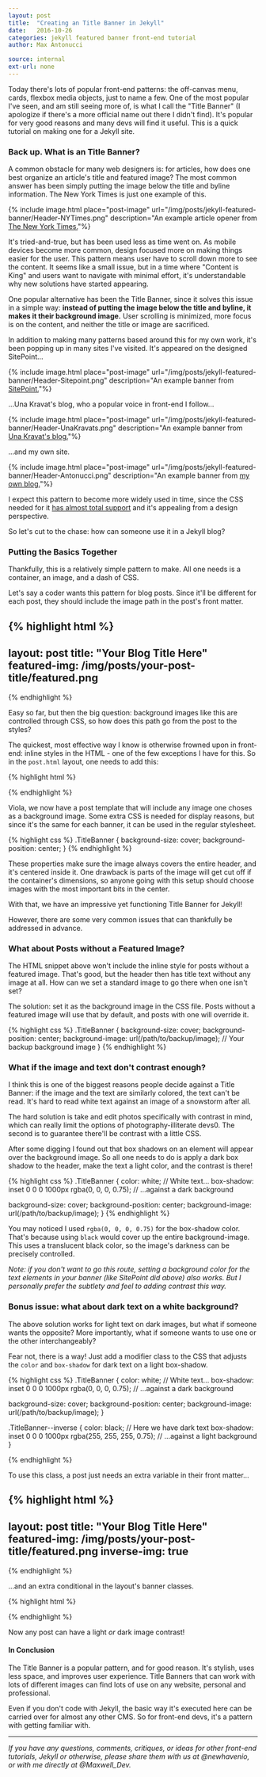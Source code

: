```yaml
---
layout: post
title:  "Creating an Title Banner in Jekyll"
date:   2016-10-26
categories: jekyll featured banner front-end tutorial
author: Max Antonucci

source: internal
ext-url: none
---
```


Today there's lots of popular front-end patterns: the off-canvas menu, cards, flexbox media objects, just to name a few. One of the most popular I've seen, and am still seeing more of, is what I call the "Title Banner" (I apologize if there's a more official name out there I didn't find). It's popular for very good reasons and many devs will find it useful. This is a quick tutorial on making one for a Jekyll site.

### Back up. What is an Title Banner?

A common obstacle for many web designers is: for articles, how does one best organize an article's title and featured image? The most common answer has been simply putting the image below the title and byline information. The New York Times is just one example of this.

{% include image.html place="post-image" url="/img/posts/jekyll-featured-banner/Header-NYTimes.png" description="An example article opener from <a href='http://www.nytimes.com/2016/10/27/business/an-epipen-rival-is-about-to-return-to-the-shelves.html?ref=business&_r=0' target='_blank'>The New York Times.</a>"%}

It's tried-and-true, but has been used less as time went on. As mobile devices become more common, design focused more on making things easier for the user. This pattern means user have to scroll down more to see the content. It seems like a small issue, but in a time where "Content is King" and users want to navigate with minimal effort, it's understandable why new solutions have started appearing.

One popular alternative has been the Title Banner, since it solves this issue in a simple way: __instead of putting the image below the title and byline, it makes it their background image.__ User scrolling is minimized, more focus is on the content, and neither the title or image are sacrificed.

In addition to making many patterns based around this for my own work, it's been popping up in many sites I've visited. It's appeared on the designed SitePoint...

{% include image.html place="post-image" url="/img/posts/jekyll-featured-banner/Header-Sitepoint.png" description="An example banner from <a href='https://www.sitepoint.com/7-morning-rituals-to-kickstart-your-creative-productivity/' target='_blank'>SitePoint.</a>"%}

...Una Kravat's blog, who a popular voice in front-end I follow...

{% include image.html place="post-image" url="/img/posts/jekyll-featured-banner/Header-UnaKravats.png" description="An example banner from <a href='http://una.im/pattern-libs/#%F0%9F%92%81' target='_blank'>Una Kravat's blog.</a>"%}

...and my own site.

{% include image.html place="post-image" url="/img/posts/jekyll-featured-banner/Header-Antonucci.png" description="An example banner from <a href='http://maxwellantonucci.com/blog/a-personal-site-refactor/' target='_blank'>my own blog.</a>"%}

I expect this pattern to become more widely used in time, since the CSS needed for it [has almost total support](http://caniuse.com/#search=background-image) and it's appealing from a design perspective.

So let's cut to the chase: how can someone use it in a Jekyll blog?

### Putting the Basics Together

Thankfully, this is a relatively simple pattern to make. All one needs is a container, an image, and a dash of CSS.

Let's say a coder wants this pattern for blog posts. Since it'll be different for each post, they should include the image path in the post's front matter.

{% highlight html %}
---
layout: post
title:  "Your Blog Title Here"
featured-img: /img/posts/your-post-title/featured.png
---
{% endhighlight %}

Easy so far, but then the big question: background images like this are controlled through CSS, so how does this path go from the post to the styles?

The quickest, most effective way I know is otherwise frowned upon in front-end: inline styles in the HTML - one of the few exceptions I have for this. So in the `post.html` layout, one needs to add this:

{% highlight html %}
<div class="FeaturedImgBanner" {%raw%}{% if page.featured-img %} style="background-image: url('{{ page.featured-img }}');" {% endif %}{%endraw%}>
    <!-- Include your post title, byline, date, and other info inside the header here. -->
</div>
{% endhighlight %}

Viola, we now have a post template that will include any image one choses as a background image. Some extra CSS is needed for display reasons, but since it's the same for each banner, it can be used in the regular stylesheet.

{% highlight css %}
.TitleBanner {
  background-size: cover;
  background-position: center;
}
{% endhighlight %}

These properties make sure the image always covers the entire header, and it's centered inside it. One drawback is parts of the image will get cut off if the container's dimensions, so anyone going with this setup should choose images with the most important bits in the center.

With that, we have an impressive yet functioning Title Banner for Jekyll!

However, there are some very common issues that can thankfully be addressed in advance.

### What about Posts without a Featured Image?

The HTML snippet above won't include the inline style for posts without a featured image. That's good, but the header then has title text without any image at all. How can we set a standard image to go there when one isn't set?

The solution: set it as the background image in the CSS file. Posts without a featured image will use that by default, and posts with one will override it.

{% highlight css %}
.TitleBanner {
  background-size: cover;
  background-position: center;
  background-image: url(/path/to/backup/image); // Your backup background image
}
{% endhighlight %}

### What if the image and text don't contrast enough?

I think this is one of the biggest reasons people decide against a Title Banner: if the image and the text are similarly colored, the text can't be read. It's hard to read white text against an image of a snowstorm after all.

The hard solution is take and edit photos specifically with contrast in mind, which can really limit the options of photography-illiterate devs0. The second is to guarantee there'll be contrast with a little CSS.

After some digging I found out that box shadows on an element will appear over the background image. So all one needs to do is apply a dark box shadow to the header, make the text a light color, and the contrast is there!

{% highlight css %}
.TitleBanner {
  color: white; // White text...
  box-shadow: inset 0 0 0 1000px rgba(0, 0, 0, 0.75); // ...against a dark background

  background-size: cover;
  background-position: center;
  background-image: url(/path/to/backup/image);
}
{% endhighlight %}

You may noticed I used `rgba(0, 0, 0, 0.75)` for the box-shadow color. That's because using `black` would cover up the entire background-image. This uses a translucent black color, so the image's darkness can be precisely controlled.

_Note: if you don't want to go this route, setting a background color for the text elements in your banner (like SitePoint did above) also works. But I personally prefer the subtlety and feel to adding contrast this way._

### Bonus issue: what about dark text on a white background?

The above solution works for light text on dark images, but what if someone wants the opposite? More importantly, what if someone wants to use one or the other interchangeably?

Fear not, there is a way! Just add a modifier class to the CSS that adjusts the `color` and `box-shadow` for dark text on a light box-shadow.

{% highlight css %}
.TitleBanner {
  color: white; // White text...
  box-shadow: inset 0 0 0 1000px rgba(0, 0, 0, 0.75); // ...against a dark background

  background-size: cover;
  background-position: center;
  background-image: url(/path/to/backup/image);
}

.TitleBanner--inverse {
    color: black; // Here we have dark text
    box-shadow: inset 0 0 0 1000px rgba(255, 255, 255, 0.75); // ...against a light background
}

{% endhighlight %}

To use this class, a post just needs an extra variable in their front matter...

{% highlight html %}
---
layout: post
title:  "Your Blog Title Here"
featured-img: /img/posts/your-post-title/featured.png
inverse-img: true
---
{% endhighlight %}

...and an extra conditional in the layout's banner classes.

{% highlight html %}
<div class="FeaturedImgBanner {%raw%}{% if page.inverse-img %}FeaturedImgBanner--inverse{% endif %}" {% if page.featured-img %} style="background-image: url('{{ page.featured-img }}');" {% endif %}{%endraw%}>
    <!-- Include your post title, byline, date, and other info inside the header here. -->
</div>
{% endhighlight %}

Now any post can have a light _or_ dark image contrast!

#### In Conclusion

The Title Banner is a popular pattern, and for good reason. It's stylish, uses less space, and improves user experience. Title Banners that can work with lots of different images can find lots of use on any website, personal and professional.

Even if you don't code with Jekyll, the basic way it's executed here can be carried over for almost any other CMS. So for front-end devs, it's a pattern with getting familiar with.

---

*If you have any questions, comments, critiques, or ideas for other front-end tutorials, Jekyll or otherwise, please share them with us at @newhavenio, or with me directly at @Maxwell_Dev.*

